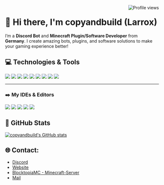 <img src="https://komarev.com/ghpvc/?username=copyandbuild&label=Profile%20views&color=0e75b6&style=for-the-badge" alt="Profile views" align="right" />

# 👋 Hi there, I'm **copyandbuild** (Larrox)

I’m a **Discord Bot** and **Minecraft Plugin/Software Developer** from **Germany**. I create amazing bots, plugins, and software solutions to make your gaming experience better!

## 💻 Technologies & Tools
[![](https://skillicons.dev/icons?i=py)](https://python.org/ "Python")
[![](https://skillicons.dev/icons?i=html)](## "HTML")
[![](https://skillicons.dev/icons?i=css)](## "CSS")
[![](https://skillicons.dev/icons?i=js)](## "JavaScript")
[![](https://skillicons.dev/icons?i=java)](## "Java")
[![](https://skillicons.dev/icons?i=kotlin)](## "Kotlin")
[![](https://skillicons.dev/icons?i=git)](https://git-scm.com/ "Git")
[![](https://skillicons.dev/icons?i=sqlite)](https://sqlite.org/ "SQLite")
[![](https://skillicons.dev/icons?i=discordbots)](https://discord.dev/)

---

### ✒️ My IDEs & Editors
[![](https://skillicons.dev/icons?i=idea)](https://jetbrains.com/idea/ "IntellJ IDEA")
[![](https://skillicons.dev/icons?i=rider)](https://jetbrains.com/rider/ "Rider")
[![](https://skillicons.dev/icons?i=pycharm)](https://jetbrains.com/pycharm/ "PyCharm")
[![](https://skillicons.dev/icons?i=webstorm)](https://jetbrains.com/webstorm/ "WebStorm")
[![](https://skillicons.dev/icons?i=vim)](https://vim.org)


## 🚀 GitHub Stats

[![copyandbuild's GitHub stats](https://github-readme-stats.vercel.app/api?username=copyandbuild&theme=react&count_private=true&show_icons=true&hide=contribs)](https://github.com/copyandbuild)

## 🌐 Contact:

- [Discord](https://discord.com/users/1143510845368832111)
- [Website](https://larrox.dev/)
- [BlocktopiaMC - Minecraft-Server](https://blocktopiamc.de/)
- [Mail](mailto:dev@larrox.xyz?subject=[GitHub]%20Hello%World)
